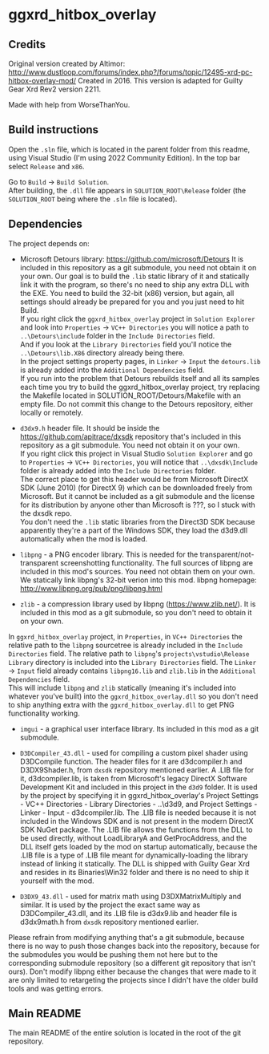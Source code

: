 # ggxrd_hitbox_overlay

## Credits

Original version created by Altimor: <http://www.dustloop.com/forums/index.php?/forums/topic/12495-xrd-pc-hitbox-overlay-mod/>
Created in 2016.
This version is adapted for Guilty Gear Xrd Rev2 version 2211.

Made with help from WorseThanYou.

## Build instructions

Open the `.sln` file, which is located in the parent folder from this readme, using Visual Studio (I'm using 2022 Community Edition). In the top bar select `Release` and `x86`.

Go to `Build` -> `Build Solution`.  
After building, the `.dll` file appears in `SOLUTION_ROOT\Release` folder (the `SOLUTION_ROOT` being where the `.sln` file is located).

## Dependencies

The project depends on:

- Microsoft Detours library: <https://github.com/microsoft/Detours> It is included in this repository as a git submodule, you need not obtain it on your own. Our goal is to build the `.lib` static library of it and statically link it with the program, so there's no need to ship any extra DLL with the EXE. You need to build the 32-bit (x86) version, but again, all settings should already be prepared for you and you just need to hit Build.  
  If you right click the `ggxrd_hitbox_overlay` project in `Solution Explorer` and look into `Properties` -> `VC++ Directories` you will notice a path to `..\Detours\include` folder in the `Include Directories` field.  
  And if you look at the `Library Directories` field you'll notice the `..\Detours\lib.X86` directory already being there.  
  In the project settings property pages, in `Linker` -> `Input` the `detours.lib` is already added into the `Additional Dependencies` field.  
  If you run into the problem that Detours rebuilds itself and all its samples each time you try to build the ggxrd_hitbox_overlay project, try replacing the Makefile located in SOLUTION_ROOT/Detours/Makefile with an empty file. Do not commit this change to the Detours repository, either locally or remotely.

- `d3dx9.h` header file. It should be inside the <https://github.com/apitrace/dxsdk> repository that's included in this repository as a git submodule. You need not obtain it on your own.  
  If you right click this project in Visual Studio `Solution Explorer` and go to `Properties` -> `VC++ Directories`, you will notice that `..\dxsdk\Include` folder is already added into the `Include Directories` folder.  
  The correct place to get this header would be from Microsoft DirectX SDK (June 2010) (for DirectX 9) which can be downloaded freely from Microsoft. But it cannot be included as a git submodule and the license for its distribution by anyone other than Microsoft is ???, so I stuck with the dxsdk repo.  
  You don't need the `.lib` static libraries from the Direct3D SDK because apparently they're a part of the Windows SDK, they load the d3d9.dll automatically when the mod is loaded.

- `libpng` - a PNG encoder library. This is needed for the transparent/not-transparent screenshotting functionality. The full sources of libpng are included in this mod's sources. You need not obtain them on your own. We statically link libpng's 32-bit verion into this mod. libpng homepage: <http://www.libpng.org/pub/png/libpng.html>  

- `zlib` - a compression library used by libpng (<https://www.zlib.net/>). It is included in this mod as a git submodule, so you don't need to obtain it on your own.

In `ggxrd_hitbox_overlay` project, in `Properties`, in `VC++ Directories` the relative path to the `libpng` sourcetree is already included in the `Include Directories` field. The relative path to `libpng`'s `projects\vstudio\Release Library` directory is included into the `Library Directories` field. The `Linker` -> `Input` field already contains `libpng16.lib` and `zlib.lib` in the `Additional Dependencies` field.  
This will include `libpng` and `zlib` statically (meaning it's included into whatever you've built) into the `ggxrd_hitbox_overlay.dll` so you don't need to ship anything extra with the `ggxrd_hitbox_overlay.dll` to get PNG functionality working.

- `imgui` - a graphical user interface library. Its included in this mod as a git submodule.

- `D3DCompiler_43.dll` - used for compiling a custom pixel shader using D3DCompile function. The header files for it are d3dcompiler.h and D3DX9Shader.h, from `dxsdk` repository mentioned earlier. A .LIB file for it, d3dcompiler.lib, is taken from Microsoft's legacy DirectX Software Development Kit and included in this project in the `d3d9` folder. It is used by the project by specifying it in ggxrd_hitbox_overlay's Project Settings - VC++ Directories - Library Directories - ..\d3d9, and Project Settings - Linker - Input - d3dcompiler.lib. The .LIB file is needed because it is not included in the Windows SDK and is not present in the modern DirectX SDK NuGet package. The .LIB file allows the functions from the DLL to be used directly, without LoadLibraryA and GetProcAddress, and the DLL itself gets loaded by the mod on startup automatically, because the .LIB file is a type of .LIB file meant for dynamically-loading the library instead of linking it statically. The DLL is shipped with Guilty Gear Xrd and resides in its Binaries\\Win32 folder and there is no need to ship it yourself with the mod.

- `D3DX9_43.dll` - used for matrix math using D3DXMatrixMultiply and similar. It is used by the project the exact same way as D3DCompiler_43.dll, and its .LIB file is d3dx9.lib and header file is d3dx9math.h from `dxsdk` repository mentioned earlier.

Please refrain from modifying anything that's a git submodule, because there is no way to push those changes back into the repository, because for the submodules you would be pushing them not here but to the corresponding submodule repository (so a different git repository that isn't ours). Don't modify libpng either because the changes that were made to it are only limited to retargeting the projects since I didn't have the older build tools and was getting errors.

## Main README

The main README of the entire solution is located in the root of the git repository.
